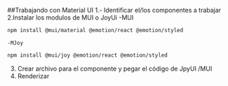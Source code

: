 ##Trabajando con Material UI
1.- Identificar el/los componentes a trabajar
2.Instalar los modulos de MUI o JoyUi
    -MUI
```sh
npm install @mui/material @emotion/react @emotion/styled
```
    -MJoy
```sh
npm install @mui/joy @emotion/react @emotion/styled
```

3. Crear archivo para el componente y pegar el código de JpyUI /MUI
4. Renderizar